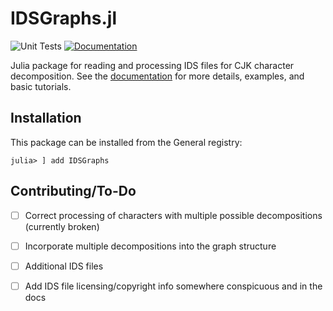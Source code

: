 # IDSGraphs.jl

![Unit Tests](https://github.com/JuliaCJK/IDSGraphs.jl/workflows/Unit%20Tests/badge.svg?branch=main)
[![Documentation](https://github.com/JuliaCJK/IDSGraphs.jl/workflows/Documentation/badge.svg)](https://juliacjk.github.io/IDSGraphs.jl/latest/)

Julia package for reading and processing IDS files for CJK character decomposition. See the [documentation](https://juliacjk.github.io/IDSGraphs.jl/latest/) for more details, examples, and basic tutorials.


## Installation

This package can be installed from the General registry:
```julia-repl
julia> ] add IDSGraphs
```

## Contributing/To-Do

- [ ] Correct processing of characters with multiple possible decompositions (currently broken)
- [ ] Incorporate multiple decompositions into the graph structure
- [ ] Additional IDS files
- [ ] Add IDS file licensing/copyright info somewhere conspicuous and in the docs

